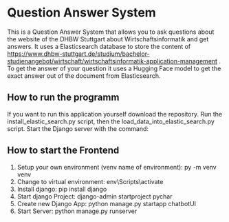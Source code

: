 # Question Answer System

This is a Question Answer System that allows you to ask questions about the website of the DHBW Stuttgart about
Wirtschaftsinformatik and get answers.
It uses a Elasticsearch database to store the content
of https://www.dhbw-stuttgart.de/studium/bachelor-studienangebot/wirtschaft/wirtschaftsinformatik-application-management
.
To get the answer of your question it uses a Hugging Face model to get the exact answer out of the document from
Elasticsearch.

## How to run the programm

If you want to run this application yourself download the repository.
Run the install_elastic_search.py script, then the load_data_into_elastic_search.py script.
Start the Django server with the command:

## How to start the Frontend

1. Setup your own environment (venv name of environment): py -m venv venv
2. Change to virtual environment: env\Scripts\activate
3. Install django: pip install django
4. Start django Project: django-admin startproject pychar
5. Create new Django App: python manage.py startapp chatbotUI
6. Start Server: python manage.py runserver

[//]: # (TODO)
